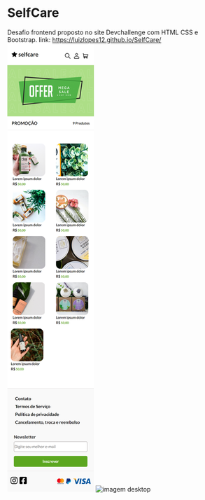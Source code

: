 # SelfCare
 Desafio frontend proposto no site Devchallenge com HTML CSS e Bootstrap. 
link: https://luizlopes12.github.io/SelfCare/
![imagem mobile](https://github.com/luizlopes12/SelfCare/blob/main/scr1.png)
![imagem desktop](https://github.com/luizlopes12/SelfCare/blob/main/scr2.png)
